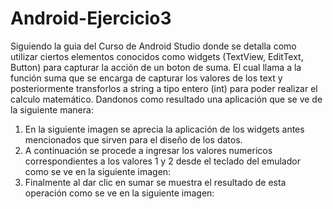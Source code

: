 # Android-Ejercicio3
Siguiendo la guia del Curso de Android Studio donde se detalla como utilizar ciertos elementos conocidos como widgets (TextView, EditText, Button) para capturar la acción de un boton de suma.
El cual llama a la función suma que se encarga de capturar los valores de los text y posteriormente transforlos a string a tipo entero (int) para poder realizar el calculo matemático.
Dandonos como resultado una aplicación que se ve de la siguiente manera:
1. En la siguiente imagen se aprecia la aplicación de los widgets antes mencionados que sirven para el diseño de los datos.
2. A continuación se procede a ingresar los valores numericos correspondientes a los valores 1 y 2 desde el teclado del emulador como se ve en la siguiente imagen:
3. Finalmente al dar clic en sumar se muestra el resultado de esta operación como se ve en la siguiente imagen:
